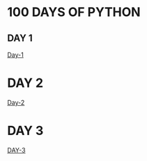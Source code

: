 # 100 DAYS OF PYTHON

## DAY 1
[Day-1](./Day-1/README.md)

# DAY 2
[Day-2](./Day-2/README.md)

# DAY 3
[DAY-3](./Day-3/README.md)